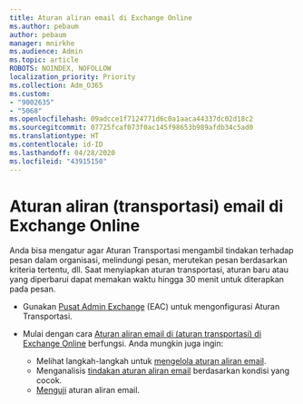 ```yaml
---
title: Aturan aliran email di Exchange Online
ms.author: pebaum
author: pebaum
manager: mnirkhe
ms.audience: Admin
ms.topic: article
ROBOTS: NOINDEX, NOFOLLOW
localization_priority: Priority
ms.collection: Adm_O365
ms.custom:
- "9002635"
- "5068"
ms.openlocfilehash: 09adcce1f7124771d6c0a1aaca44337dc02d18c2
ms.sourcegitcommit: 07725fcaf073f0ac145f98653b989afdb34c5ad0
ms.translationtype: HT
ms.contentlocale: id-ID
ms.lasthandoff: 04/28/2020
ms.locfileid: "43915150"
---
```

# <a name="mail-flow-transport-rules-in-exchange-online"></a>Aturan aliran (transportasi) email di Exchange Online

Anda bisa mengatur agar Aturan Transportasi mengambil tindakan terhadap pesan dalam organisasi, melindungi pesan, merutekan pesan berdasarkan kriteria tertentu, dll. Saat menyiapkan aturan transportasi, aturan baru atau yang diperbarui dapat memakan waktu hingga 30 menit untuk diterapkan pada pesan. 

- Gunakan [Pusat Admin Exchange](https://go.microsoft.com/fwlink/p/?linkid=834822) (EAC) untuk mengonfigurasi Aturan Transportasi.

- Mulai dengan cara [Aturan aliran email di (aturan transportasi) di Exchange Online](https://docs.microsoft.com/exchange/security-and-compliance/mail-flow-rules/mail-flow-rules) berfungsi. Anda mungkin juga ingin:

    - Melihat langkah-langkah untuk [mengelola aturan aliran email](https://docs.microsoft.com/exchange/security-and-compliance/mail-flow-rules/manage-mail-flow-rules).
    - Menganalisis [tindakan aturan aliran email](https://docs.microsoft.com/exchange/security-and-compliance/mail-flow-rules/mail-flow-rule-actions) berdasarkan kondisi yang cocok.
    - [Menguji](https://docs.microsoft.com/exchange/security-and-compliance/mail-flow-rules/test-mail-flow-rules) aturan aliran email.
